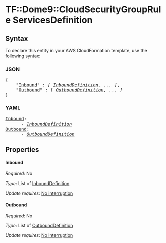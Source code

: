 # TF::Dome9::CloudSecurityGroupRule ServicesDefinition

## Syntax

To declare this entity in your AWS CloudFormation template, use the following syntax:

### JSON

<pre>
{
    "<a href="#inbound" title="Inbound">Inbound</a>" : <i>[ <a href="inbounddefinition.md">InboundDefinition</a>, ... ]</i>,
    "<a href="#outbound" title="Outbound">Outbound</a>" : <i>[ <a href="outbounddefinition.md">OutboundDefinition</a>, ... ]</i>
}
</pre>

### YAML

<pre>
<a href="#inbound" title="Inbound">Inbound</a>: <i>
      - <a href="inbounddefinition.md">InboundDefinition</a></i>
<a href="#outbound" title="Outbound">Outbound</a>: <i>
      - <a href="outbounddefinition.md">OutboundDefinition</a></i>
</pre>

## Properties

#### Inbound

_Required_: No

_Type_: List of <a href="inbounddefinition.md">InboundDefinition</a>

_Update requires_: [No interruption](https://docs.aws.amazon.com/AWSCloudFormation/latest/UserGuide/using-cfn-updating-stacks-update-behaviors.html#update-no-interrupt)

#### Outbound

_Required_: No

_Type_: List of <a href="outbounddefinition.md">OutboundDefinition</a>

_Update requires_: [No interruption](https://docs.aws.amazon.com/AWSCloudFormation/latest/UserGuide/using-cfn-updating-stacks-update-behaviors.html#update-no-interrupt)


